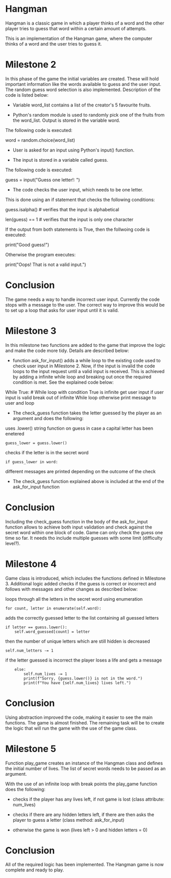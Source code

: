 # Hangman
Hangman is a classic game in which a player thinks of a word and the other player tries to guess that word within a certain amount of attempts.

This is an implementation of the Hangman game, where the computer thinks of a word and the user tries to guess it. 

# Milestone 2

In this phase of the game the initial variables are created. These will hold important information like the words available to guess and the user input.
The random guess word selection is also implemented.
Description of the code is listed below:  

- Variable word_list contains a list of the creator's 5 favourite fruits.

- Python's random module is used to randomly pick one of the fruits from the word_list. Output is stored in the variable word.

The following code is executed:

word = random.choice(word_list)

- User is asked for an input using Python's input() function.

- The input is stored in a variable called guess.

The following code is executed:

guess = input("Guess one letter!: ")

- The code checks the user input, which needs to be one letter. 

This is done using an if statement that checks the following conditions:

guess.isalpha()    # verifies that the input is alphabetical

len(guess) == 1    # verifies that the input is only one character

If the output from both statements is True, then the follwoing code is executed:

print("Good guess!")

Otherwise the program executes:

print("Oops! That is not a valid input.")

# Conclusion

The game needs a way to handle incorrect user input. Currently the code stops with a message to the user.
The correct way to improve this would be to set up a loop that asks for user input until it is valid.

# Milestone 3

In this milestone two functions are added to the game that improve the logic and make the code more tidy. Details are described below:

- function ask_for_input() adds a while loop to the existing code used to check user input in Milestone 2. Now, if the input is invalid the code loops to the input request until a valid input is received.
This is achieved by adding a infinite while loop and breaking out once the required condition is met. See the explained code below:

While True: # While loop with condition True is infinite 
  get user input
  if user input is valid
    break out of infinite While loop
  otherwise 
    print message to user and loop

- The check_guess function takes the letter guessed by the player as an argument and does the following:

uses .lower() string function on guess in case a capital letter has been enetered

	guess_lower = guess.lower()

checks if the letter is in the secret word

	if guess_lower in word:
 
different messages are printed depending on the outcome of the check

- The check_guess function explained above is included at the end of the  ask_for_input function
 
# Conclusion
Including the check_guess function in the body of the ask_for_input function allows to achieve both input validation and check against the secret word within one block of code.
Game can only check the guess one time so far. It needs tho include multiple guesses with some limit (difficulty level?).

# Milestone 4
Game class is introduced, which includes the functions defined in Milestone 3.
Additional logic added checks if the guess is correct or incorrect and follows with messages and other changes as described below:

loops through all the letters in the secret word using enumeration

	for count, letter in enumerate(self.word):

adds the correctly guessed letter to the list containing all guessed letters

	if letter == guess.lower():
		self.word_guessed[count] = letter

then the number of unique letters which are still hidden is decreased

	self.num_letters -= 1

if the letter guessed is incorrect the player loses a life and gets a message

        else:
            self.num_lives -= 1
            print(f"Sorry, {guess.lower()} is not in the word.")
            print(f"You have {self.num_lives} lives left.")

# Conclusion
Using abstraction improved the code, making it easier to see the main functions.
The game is almost finished. The remaining task will be to create the logic that will run the game with the use of the game class.

# Milestone 5
Function play_game creates an instance of the Hangman class and defines the initial number of lives.
The list of secret words needs to be passed as an argument.

With the use of an infinite loop with break points the play_game function does the following:

- checks if the player has any lives left, if not game is lost (class attribute: num_lives)

- checks if there are any hidden letters left, if there are then asks the player to guess a letter (class method: ask_for_input)

- otherwise the game is won (lives left > 0 and hidden letters = 0)

# Conclusion
All of the required logic has been implemented. The Hangman game is now complete and ready to play.

